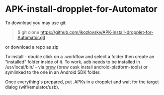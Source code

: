 # APK-install-dropplet-for-Automator

To download you may use git:
> $ git clone https://github.com/ikozlovsky/APK-install-dropplet-for-Automator.git

 or download a repo as zip

To install - double click on a .workflow and select a folder then create an "installed" folder inside of it. To work, adb needs to be installed in /usr/local/bin/ - via [brew](https://brew.sh) (brew cask install android-platform-tools) or symlinked to the one in an Android SDK folder.

Once everything's prepared, put .APKs in a dropplet and wait for the target dialog (wifi/emulator/usb).

